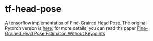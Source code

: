 # tf-head-pose
A tensorflow implementation of Fine-Grained Head Pose. The original Pytorch version is [here](https://github.com/natanielruiz/deep-head-pose), for more details, you can read the paper [Fine-Grained Head Pose Estimation Without Keypoints](https://arxiv.org/abs/1710.00925v2)
